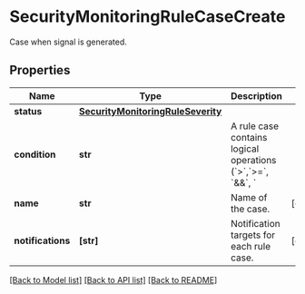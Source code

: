 # SecurityMonitoringRuleCaseCreate

Case when signal is generated.

## Properties
Name | Type | Description | Notes
------------ | ------------- | ------------- | -------------
**status** | [**SecurityMonitoringRuleSeverity**](SecurityMonitoringRuleSeverity.md) |  | 
**condition** | **str** | A rule case contains logical operations (&#x60;&gt;&#x60;,&#x60;&gt;&#x3D;&#x60;, &#x60;&amp;&amp;&#x60;, &#x60;||&#x60;) to determine if a signal should be generated based on the event counts in the previously defined queries. | [optional] 
**name** | **str** | Name of the case. | [optional] 
**notifications** | **[str]** | Notification targets for each rule case. | [optional] 

[[Back to Model list]](README.md#documentation-for-models) [[Back to API list]](README.md#documentation-for-api-endpoints) [[Back to README]](README.md)


